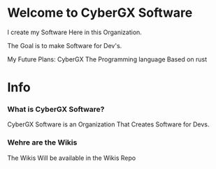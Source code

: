 # Welcome to CyberGX Software
I create my Software Here in this Organization.

The Goal is to make Software for Dev's.

My Future Plans: CyberGX The Programming language Based on rust

# Info

### What is CyberGX Software?
CyberGX Software is an Organization That Creates Software for Devs.

### Wehre are the Wikis
The Wikis Will be available in the Wikis Repo
